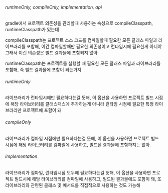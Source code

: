 ###### runtimeOnly, compileOnly, implementation, api

gradle에서 프로젝트 의존성을 관리할때 사용하는 속성으로 compileClasspath, runtimeClasspath가 있는데

compileClasspath는 프로젝트 소스 코드를 컴파일할때 필요한 모든 클래스 파일과 라이브러리를 포함해, 이건 컴파일할때만 필요한 의존성이고 런타임시에 필요한게 아니야 그래서 이런 의존성은 빌드 결과물에 포함되지 않아.

runtimeClasspath는 프로젝트를 실행할 때 필요한 모든 클래스 파일과 라이브러리를 포함해, 즉 빌드 결과물에 포함이 되는거지

###### runtimeOnly
라이브러리가 런타임시에만 필요하다는걸 뜻해, 이 옵션을 사용하면 프로젝트 빌드 시점에 해당 라이브러리를 클래스패스에 추가하는게 아니라 런타임 시점에 필요한 특정 라이브러리만 프로젝트에 포함이 돼

###### compileOnly
라이브러리가 컴파일 시점에만 필요하다는걸 뜻해, 이 옵션을 사용하면 프로젝트 빌드 시점에 해당 라이브러리를 컴파일에 사용하고, 빌드된 결과물에 포함하지는 않아. 

###### implementation
라이브러리가 컴파일, 런타임시점 모두에 필요하다는걸 뜻해, 이 옵션을 사용하면 프로젝트 빌드시에 해당 라이브러리를 컴파일에 사용하고, 빌드된 결과물에도 포함이 돼, 또 라이브러리와 관련된 클래스 및 메서드를 직접적으로 사용하는 것도 가능해
